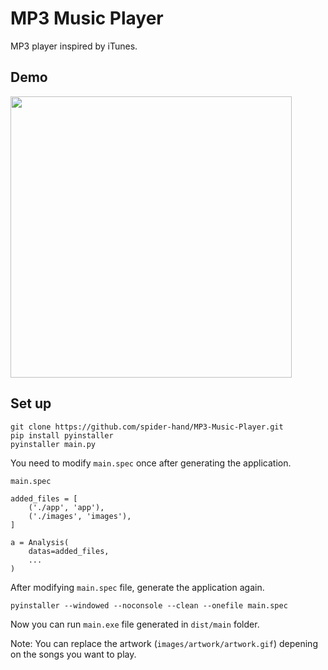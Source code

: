 # MP3 Music Player
MP3 player inspired by iTunes.  

## Demo

<img src="../master/demo/demo.gif" height="450" />

## Set up
```
git clone https://github.com/spider-hand/MP3-Music-Player.git
pip install pyinstaller
pyinstaller main.py
```
You need to modify `main.spec` once after generating the application.

`main.spec`

```
added_files = [
    ('./app', 'app'),
    ('./images', 'images'),
]
    
a = Analysis(
    datas=added_files,
    ...
)
```

After modifying `main.spec` file, generate the application again.

```
pyinstaller --windowed --noconsole --clean --onefile main.spec
```

Now you can run `main.exe` file generated in `dist/main` folder.

Note: You can replace the artwork (`images/artwork/artwork.gif`) depening on the songs you want to play.
